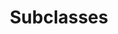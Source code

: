 ---
title: Subclasses
layout: default
has_children: true
parent: A Warlord's Way Around the Seven Seas
---
